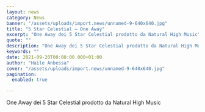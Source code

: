 ```yaml
---
layout: news
category: News
banner: "/assets/uploads/import.news/unnamed-9-640x640.jpg"
title: "5 Star Celestial – One Away"
excerpt: "One Away dei 5 Star Celestial prodotto da Natural High Music"
quote: ""
description: "One Away dei 5 Star Celestial prodotto da Natural High Music"
keywords: ""
date: 2021-09-20T00:00:00.000+01:00
author: "Haile Anbessa"
cover: "/assets/uploads/import.news/unnamed-9-640x640.jpg"
pagination:
  enabled: true

---
```


One Away dei 5 Star Celestial prodotto da Natural High Music